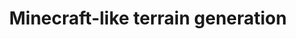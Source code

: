 ---
title: Minecraft-like terrain generation
summary: A simple version of a tool to edit images by drawing onto them with the mouse cursor. Used OpenGL for the drawing aspect and the static library *pnglib* programmed by me to handle the image encoding.
tags:
  - OpenGL
  - 3D Graphics Programming

external_link: https://github.com/cmanziel/mncrft
---